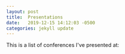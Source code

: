 ```yaml
---
layout: post
title:  Presentations
date:   2019-12-15 14:12:03 -0500
categories: jekyll update
---
```

This is a list of conferences I've presented at:
